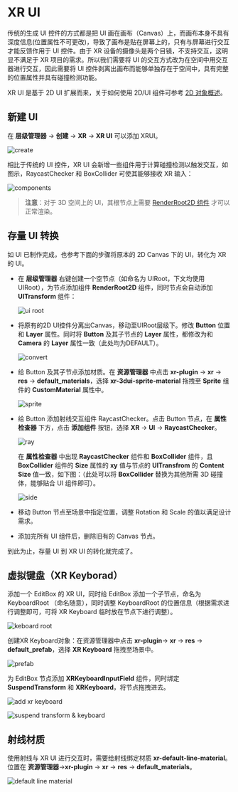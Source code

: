 # XR UI

传统的生成 UI 控件的方式都是把 UI 画在画布（Canvas）上，而画布本身不具有深度信息(位置属性不可更改)，导致了画布是贴在屏幕上的，只有与屏幕进行交互才能反馈作用于 UI 控件。由于 XR 设备的摄像头是两个目镜，不支持交互，这明显不满足于 XR 项目的需求。所以我们需要将 UI 的交互方式改为在空间中用交互器进行交互，因此需要将 UI 控件剥离出画布而能够单独存在于空间中，具有完整的位置属性并具有碰撞检测功能。

XR UI 是基于 2D UI 扩展而来，关于如何使用 2D/UI 组件可参考 [2D 对象概述](../../2d-object/index.md)。

## 新建 UI

在 **层级管理器** -> **创建** -> **XR** -> **XR UI** 可以添加 XRUI。

![create](xrui/create.png)

相比于传统的 UI 控件，XR UI 会新增一些组件用于计算碰撞检测以触发交互，如图示，RaycastChecker 和 BoxCollider 可使其能够接收 XR 输入：

![components](xrui/xr-ui-comp.png)

> **注意**：对于 3D 空间上的 UI，其根节点上需要 [RenderRoot2D 组件](../../2d-object/index.md) 才可以正常渲染。

## 存量 UI 转换

如 UI 已制作完成，也参考下面的步骤将原本的 2D Canvas 下的 UI，转化为 XR 的 UI。

- 在 **层级管理器** 右键创建一个空节点（如命名为 UIRoot，下文均使用 UIRoot），为节点添加组件 **RenderRoot2D** 组件，同时节点会自动添加 **UITransform** 组件：

    ![ui root](xrui/ui-root.png)

- 将原有的2D UI控件分离出Canvas，移动至UIRoot层级下。修改 **Button** 位置和 **Layer** 属性。同时将 **Button** 及其子节点的 **Layer** 属性，都修改为和 **Camera** 的 **Layer** 属性一致（此处均为DEFAULT）。

    ![convert](xrui/convert.gif)

- 给 Button 及其子节点添加材质。在 **资源管理器** 中点击 **xr-plugin** -> **xr** -> **res** -> **default_materials**，选择  **xr-3dui-sprite-material** 拖拽至 **Sprite** 组件的 **CustomMaterial** 属性中。

    ![sprite](xrui/def-spr.gif)

- 给 Button 添加射线交互组件 RaycastChecker。点击 Button 节点，在 **属性检查器** 下方，点击 **添加组件** 按钮，选择 **XR** -> **UI** -> **RaycastChecker**。

    ![ray](xrui/add-raychecker.png)

    在 **属性检查器** 中出现 **RaycastChecker** 组件和 **BoxCollider** 组件，且 **BoxCollider** 组件的 **Size** 属性的 **xy** 值与节点的 **UITransfrom** 的 **Content Size** 值一致，如下图：（此处可以将 **BoxCollider** 替换为其他所需 3D 碰撞体，能够贴合 UI 组件即可）。

    ![side](xrui/box-collider-size.png)

- 移动 Button 节点至场景中指定位置，调整 Rotation 和 Scale 的值以满足设计需求。

- 添加完所有 UI 组件后，删除旧有的 Canvas 节点。

到此为止，存量 UI 到 XR UI 的转化就完成了。

## 虚拟键盘（XR Keyborad）

添加一个 EditBox 的 XR UI，同时给 EditBox 添加一个子节点，命名为 KeyboardRoot （命名随意），同时调整 KeyboardRoot 的位置信息（根据需求进行调整即可，可将 XR Keyboard 临时放在节点下进行调整）。

![keboard root](xrui/keyboard-root.png)

创建XR Keyboard对象：在资源管理器中点击 **xr-plugin**-> **xr** -> **res** -> **default_prefab**，选择 **XR Keyboard** 拖拽至场景中。

![prefab](xrui/keyboard.png)

为 EditBox 节点添加 **XRKeyboardInputField** 组件，同时绑定 **SuspendTransform** 和 **XRKeyboard**，将节点拖拽进去。

![add xr keyboard](xrui/add-xr-keyboard.png)

![suspend transform & keyboard](xrui/suspend-transform.png)

## 射线材质

使用射线与 XR UI 进行交互时，需要给射线绑定材质 **xr-default-line-material**。位置在 **资源管理器**->**xr-plugin** -> **xr** -> **res** -> **default_materials**。

![default line material](xrui/def-line-mat.png)
